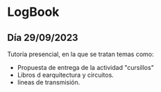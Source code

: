 # LogBook 
## Día 29/09/2023

Tutoría presencial, en la que se tratan temas como:
- Propuesta de entrega de la actividad "cursillos"
- Libros d earquitectura y circuitos.
- lineas de transmisión.
